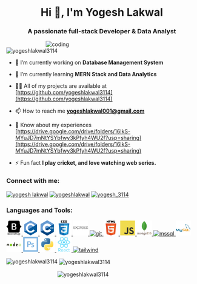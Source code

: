 <h1 align="center">Hi 👋, I'm Yogesh Lakwal</h1>
<h3 align="center">A passionate full-stack Developer & Data Analyst</h3>

<img align="right" alt="coding" width="400" src="https://user-images.githubusercontent.com/55389276/140866485-8fb1c876-9a8f-4d6a-98dc-08c4981eaf70.gif">

<p align="left"> <img src="https://komarev.com/ghpvc/?username=yogeshlakwal3114&label=Profile%20views&color=0e75b6&style=flat" alt="yogeshlakwal3114" /> </p>

- 🔭 I’m currently working on **Database Management System**

- 🌱 I’m currently learning **MERN Stack and Data Analytics**

- 👨‍💻 All of my projects are available at [https://github.com/yogeshlakwal3114](https://github.com/yogeshlakwal3114)

- 📫 How to reach me **yogeshlakwal001@gmail.com**

- 📄 Know about my experiences [https://drive.google.com/drive/folders/16IkS-MYuJD7mNtYSYbfwy3kPfyh4WU2f?usp=sharing](https://drive.google.com/drive/folders/16IkS-MYuJD7mNtYSYbfwy3kPfyh4WU2f?usp=sharing)

- ⚡ Fun fact **I play cricket, and love watching web series.**

<h3 align="left">Connect with me:</h3>
<p align="left">
<a href="https://linkedin.com/in/yogesh lakwal" target="blank"><img align="center" src="https://raw.githubusercontent.com/rahuldkjain/github-profile-readme-generator/master/src/images/icons/Social/linked-in-alt.svg" alt="yogesh lakwal" height="30" width="40" /></a>
<a href="https://instagram.com/yogeshlakwal" target="blank"><img align="center" src="https://raw.githubusercontent.com/rahuldkjain/github-profile-readme-generator/master/src/images/icons/Social/instagram.svg" alt="yogeshlakwal" height="30" width="40" /></a>
<a href="https://www.codechef.com/users/yogesh_3114" target="blank"><img align="center" src="https://cdn.jsdelivr.net/npm/simple-icons@3.1.0/icons/codechef.svg" alt="yogesh_3114" height="30" width="40" /></a>
</p>

<h3 align="left">Languages and Tools:</h3>
<p align="left"> <a href="https://getbootstrap.com" target="_blank" rel="noreferrer"> <img src="https://raw.githubusercontent.com/devicons/devicon/master/icons/bootstrap/bootstrap-plain-wordmark.svg" alt="bootstrap" width="40" height="40"/> </a> <a href="https://www.cprogramming.com/" target="_blank" rel="noreferrer"> <img src="https://raw.githubusercontent.com/devicons/devicon/master/icons/c/c-original.svg" alt="c" width="40" height="40"/> </a> <a href="https://www.w3schools.com/cpp/" target="_blank" rel="noreferrer"> <img src="https://raw.githubusercontent.com/devicons/devicon/master/icons/cplusplus/cplusplus-original.svg" alt="cplusplus" width="40" height="40"/> </a> <a href="https://www.w3schools.com/css/" target="_blank" rel="noreferrer"> <img src="https://raw.githubusercontent.com/devicons/devicon/master/icons/css3/css3-original-wordmark.svg" alt="css3" width="40" height="40"/> </a> <a href="https://expressjs.com" target="_blank" rel="noreferrer"> <img src="https://raw.githubusercontent.com/devicons/devicon/master/icons/express/express-original-wordmark.svg" alt="express" width="40" height="40"/> </a> <a href="https://git-scm.com/" target="_blank" rel="noreferrer"> <img src="https://www.vectorlogo.zone/logos/git-scm/git-scm-icon.svg" alt="git" width="40" height="40"/> </a> <a href="https://www.w3.org/html/" target="_blank" rel="noreferrer"> <img src="https://raw.githubusercontent.com/devicons/devicon/master/icons/html5/html5-original-wordmark.svg" alt="html5" width="40" height="40"/> </a> <a href="https://developer.mozilla.org/en-US/docs/Web/JavaScript" target="_blank" rel="noreferrer"> <img src="https://raw.githubusercontent.com/devicons/devicon/master/icons/javascript/javascript-original.svg" alt="javascript" width="40" height="40"/> </a> <a href="https://www.mongodb.com/" target="_blank" rel="noreferrer"> <img src="https://raw.githubusercontent.com/devicons/devicon/master/icons/mongodb/mongodb-original-wordmark.svg" alt="mongodb" width="40" height="40"/> </a> <a href="https://www.microsoft.com/en-us/sql-server" target="_blank" rel="noreferrer"> <img src="https://www.svgrepo.com/show/303229/microsoft-sql-server-logo.svg" alt="mssql" width="40" height="40"/> </a> <a href="https://www.mysql.com/" target="_blank" rel="noreferrer"> <img src="https://raw.githubusercontent.com/devicons/devicon/master/icons/mysql/mysql-original-wordmark.svg" alt="mysql" width="40" height="40"/> </a> <a href="https://nodejs.org" target="_blank" rel="noreferrer"> <img src="https://raw.githubusercontent.com/devicons/devicon/master/icons/nodejs/nodejs-original-wordmark.svg" alt="nodejs" width="40" height="40"/> </a> <a href="https://www.photoshop.com/en" target="_blank" rel="noreferrer"> <img src="https://raw.githubusercontent.com/devicons/devicon/master/icons/photoshop/photoshop-line.svg" alt="photoshop" width="40" height="40"/> </a> <a href="https://www.python.org" target="_blank" rel="noreferrer"> <img src="https://raw.githubusercontent.com/devicons/devicon/master/icons/python/python-original.svg" alt="python" width="40" height="40"/> </a> <a href="https://reactjs.org/" target="_blank" rel="noreferrer"> <img src="https://raw.githubusercontent.com/devicons/devicon/master/icons/react/react-original-wordmark.svg" alt="react" width="40" height="40"/> </a> <a href="https://tailwindcss.com/" target="_blank" rel="noreferrer"> <img src="https://www.vectorlogo.zone/logos/tailwindcss/tailwindcss-icon.svg" alt="tailwind" width="40" height="40"/> </a> </p>

<p><img align="left" height="200" src="https://github-readme-stats.vercel.app/api/top-langs?username=yogeshlakwal3114&show_icons=true&locale=en&layout=compact" alt="yogeshlakwal3114" /></p>

<p>&nbsp;<img align="center" src="https://github-readme-stats.vercel.app/api?username=yogeshlakwal3114&show_icons=true&locale=en" alt="yogeshlakwal3114" /></p>

<p><img align="center" width="800" height="200" src="https://github-readme-streak-stats.herokuapp.com/?user=yogeshlakwal3114&" alt="yogeshlakwal3114" /></p>

